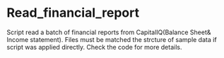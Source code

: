 # Read_financial_report
Script read a batch of financial reports from CapitalIQ(Balance Sheet&amp; Income statement).
Files must be matched the strcture of sample data if script was applied directly.
Check the code for more details.

